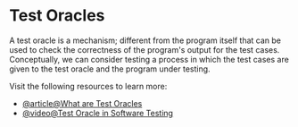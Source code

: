 # Test Oracles

A test oracle is a mechanism; different from the program itself that can be used to check the correctness of the program's output for the test cases. Conceptually, we can consider testing a process in which the test cases are given to the test oracle and the program under testing.

Visit the following resources to learn more:

- [@article@What are Test Oracles](https://ecomputernotes.com/software-engineering/what-are-test-oracles)
- [@video@Test Oracle in Software Testing](https://www.youtube.com/watch?v=DR22zNNetp0&t=1s)
